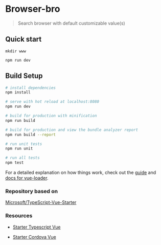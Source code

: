 # Browser-bro

> Search browser with default customizable value(s)

## Quick start

` mkdir www `

` npm run dev `

## Build Setup

``` bash
# install dependencies
npm install

# serve with hot reload at localhost:8080
npm run dev

# build for production with minification
npm run build

# build for production and view the bundle analyzer report
npm run build --report

# run unit tests
npm run unit

# run all tests
npm test
```

For a detailed explanation on how things work, check out the [guide](http://vuejs-templates.github.io/webpack/) and [docs for vue-loader](http://vuejs.github.io/vue-loader).

### Repository based on

[Microsoft/TypeScript-Vue-Starter](
[Microsoft/TypeScript-Vue-Starter](https://github.com/Microsoft/TypeScript-Vue-Starter))

### Resources

* [Starter Typescript Vue](https://appdividend.com/2018/03/06/how-to-use-typescript-with-vue-js/)

* [Starter Cordova Vue](https://itnext.io/make-hybrid-platform-cordova-vue-webpack-2fb7031c4f9b)
